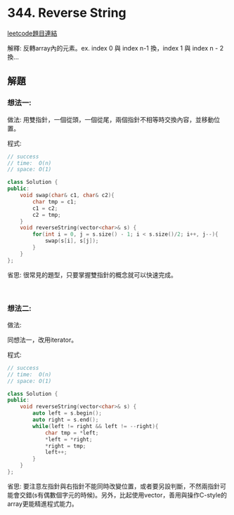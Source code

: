 # 344. Reverse String

[leetcode題目連結](https://leetcode.com/problems/reverse-string/)

解釋: 反轉array內的元素。ex. index 0 與 index n-1 換，index 1 與 index n - 2 換...

## 解題

### 想法一:

做法: 用雙指針，一個從頭，一個從尾，兩個指針不相等時交換內容，並移動位置。

程式:

```c++
// success
// time:  O(n)
// space: O(1)

class Solution {
public:
    void swap(char& c1, char& c2){
        char tmp = c1;
        c1 = c2;
        c2 = tmp;
    }
    void reverseString(vector<char>& s) {
        for(int i = 0, j = s.size() - 1; i < s.size()/2; i++, j--){
            swap(s[i], s[j]);
        }
    }
};
```

省思: 很常見的題型，只要掌握雙指針的概念就可以快速完成。

<br/>

### 想法二:

做法:

同想法一，改用iterator。

程式:

```c++
// success
// time:  O(n)
// space: O(1)

class Solution {
public:
    void reverseString(vector<char>& s) {
        auto left = s.begin();
        auto right = s.end();
        while(left != right && left != --right){
            char tmp = *left;
            *left = *right;
            *right = tmp;
            left++;
        }
    }
};
```

省思: 要注意左指針與右指針不能同時改變位置，或者要另設判斷，不然兩指針可能會交錯(s有偶數個字元的時候)。另外，比起使用vector，善用與操作C-style的array更能精進程式能力。

<br/>

<!--
### 網路解一:

```c++

```
-->
